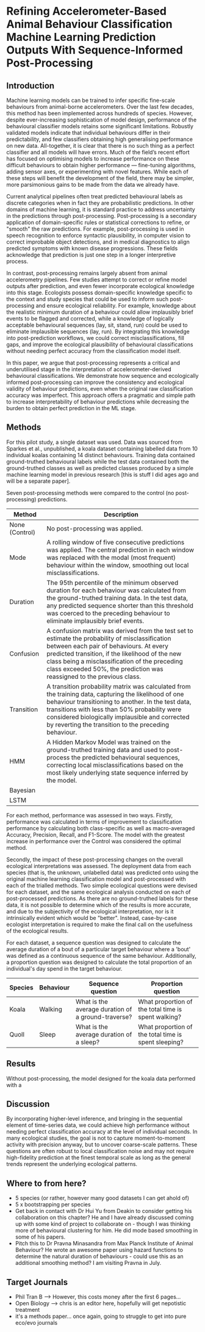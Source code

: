 # Refining Accelerometer-Based Animal Behaviour Classification Machine Learning Prediction Outputs With Sequence-Informed Post-Processing

## Introduction
Machine learning models can be trained to infer specific fine-scale behaviours from animal-borne accelerometers. Over the last few decades, this method has been implemented across hundreds of species. However, despite ever-increasing sophistication of model design, performance of the behavioural classifier models retains some significant limitations. Robustly validated models indicate that individual behaviours differ in their predictability, and few classifiers obtaining high generalising performance on new data. All-together, it is clear that there is no such thing as a perfect classifier and all models will have errors. Much of the field’s recent effort has focused on optimising models to increase performance on these difficult behaviours to obtain higher performance — fine-tuning algorithms, adding sensor axes, or experimenting with novel features. While each of these steps will benefit the development of the field, there may be simpler, more parsimonious gains to be made from the data we already have.

Current analytical pipelines often treat predicted behavioural labels as discrete categories when in fact they are probabilistic predictions. In other domains of machine learning, it is standard practice to address uncertainty in the predictions through post-processing. Post-processing is a secondary application of domain-specific rules or statistical corrections to refine, or "smooth" the raw predictions. For example, post-processing is used in speech recognition to enforce syntactic plausibility, in computer vision to correct improbable object detections, and in medical diagnostics to align predicted symptoms with known disease progressions. These fields acknowledge that prediction is just one step in a longer interpretive process.

In contrast, post-processing remains largely absent from animal accelerometry pipelines. Few studies attempt to correct or refine model outputs after prediction, and even fewer incorporate ecological knowledge into this stage. Ecologists possess domain-specific knowledge specific to the context and study species that could be used to inform such post-processing and ensure ecological reliability. For example, knowledge about the realistic minimum duration of a behaviour could allow implausibly brief events to be flagged and corrected, while a knowledge of logically acceptable behavioural sequences (lay, sit, stand, run) could be used to eliminate implausible sequences (lay, run). By integrating this knowledge into post-prediction workflows, we could correct misclassifications, fill gaps, and improve the ecological plausibility of behavioural classifications without needing perfect accuracy from the classification model itself.

In this paper, we argue that post-processing represents a critical and underutilised stage in the interpretation of accelerometer-derived behavioural classifications. We demonstrate how sequence and ecologically informed post-processing can improve the consistency and ecological validity of behaviour predictions, even when the original raw classification accuracy was imperfect. This approach offers a pragmatic and simple path to increase interpretability of behaviour predictions while decreasing the burden to obtain perfect prediction in the ML stage.
## Methods
For this pilot study, a single dataset was used. Data was sourced from Sparkes et al., unpublished, a koala dataset containing labelled data from 10 individual koalas containing 14 distinct behaviours. Training data contained ground-truthed behavioural labels while the test data contained both the ground-truthed classes as well as predicted classes produced by a simple machine learning model in previous research [this is stuff I did ages ago and will be a separate paper]. 

Seven post-processing methods were compared to the control (no post-processing) predictions. 

| Method         | Description                                                                                                                                                                                                                                                                                                              |
| -------------- | ------------------------------------------------------------------------------------------------------------------------------------------------------------------------------------------------------------------------------------------------------------------------------------------------------------------------ |
| None (Control) | No post-processing was applied.                                                                                                                                                                                                                                                                                          |
| Mode           | A rolling window of five consecutive predictions was applied. The central prediction in each window was replaced with the modal (most frequent) behaviour within the window, smoothing out local misclassifications.                                                                                                     |
| Duration       | The 95th percentile of the minimum observed duration for each behaviour was calculated from the ground-truthed training data. In the test data, any predicted sequence shorter than this threshold was coerced to the preceding behaviour to eliminate implausibly brief events.                                         |
| Confusion      | A confusion matrix was derived from the test set to estimate the probability of misclassification between each pair of behaviours. At every predicted transition, if the likelihood of the new class being a misclassification of the preceding class exceeded 50%, the prediction was reassigned to the previous class. |
| Transition     | A transition probability matrix was calculated from the training data, capturing the likelihood of one behaviour transitioning to another. In the test data, transitions with less than 50% probability were considered biologically implausible and corrected by reverting the transition to the preceding behaviour.   |
| HMM            | A Hidden Markov Model was trained on the ground-truthed training data and used to post-process the predicted behavioural sequences, correcting local misclassifications based on the most likely underlying state sequence inferred by the model.                                                                        |
| Bayesian       |                                                                                                                                                                                                                                                                                                                          |
| LSTM           |                                                                                                                                                                                                                                                                                                                          |
For each method, performance was assessed in two ways. Firstly, performance was calculated in terms of improvement to classification performance by calculating both class-specific as well as macro-averaged Accuracy, Precision, Recall, and F1-Score. The model with the greatest increase in performance over the Control was considered the optimal method.

Secondly, the impact of these post-processing changes on the overall ecological interpretations was assessed. The deployment data from each species (that is, the unknown, unlabelled data) was predicted onto using the original machine learning classification model and post-processed with each of the trialled methods. Two simple ecological questions were devised for each dataset, and the same ecological analysis conducted on each of post-processed predictions. As there are no ground-truthed labels for these data, it is not possible to determine which of the results is more accurate, and due to the subjectivity of the ecological interpretation, nor is it intrinsically evident which would be "better". Instead, case-by-case ecologist interpretation is required to make the final call on the usefulness of the ecological results.

For each dataset, a sequence question was designed to calculate the average duration of a bout of a particular target behaviour where a 'bout' was defined as a continuous sequence of the same behaviour. Additionally, a proportion question was designed to calculate the total proportion of an individual's day spend in the target behaviour.

| Species | Behaviour | Sequence question                                  | Proportion question                                  |
| ------- | --------- | -------------------------------------------------- | ---------------------------------------------------- |
| Koala   | Walking   | What is the average duration of a ground-traverse? | What proportion of the total time is spent walking?  |
| Quoll   | Sleep     | What is the average duration of a sleep?           | What proportion of the total time is spent sleeping? |

## Results
Without post-processing, the model designed for the koala data performed with a 






## Discussion
By incorporating higher-level inference, and bringing in the sequential element of time-series data, we could achieve high performance without needing perfect classification accuracy at the level of individual seconds. In many ecological studies, the goal is not to capture moment-to-moment activity with precision anyway, but to uncover coarse-scale patterns. These questions are often robust to local classification noise and may not require high-fidelity prediction at the finest temporal scale as long as the general trends represent the underlying ecological patterns.




## Where to from here?
- 5 species (or rather, however many good datasets I can get ahold of)
- 5 x bootstrapping per species
- Get back in contact with Dr Hui Yu from Deakin to consider getting his collaboration on this chapter? He and I have already discussed coming up with some kind of project to collaborate on - though I was thinking more of behavioural clustering for him. He did mode based smoothing in some of his papers.
- Pitch this to Dr Pravna Minasandra from Max Planck Institute of Animal Behaviour? He wrote an awesome paper using hazard functions to determine the natural duration of behaviours - could use this as an additional smoothing method? I am visiting Pravna in July.
## Target Journals
- Phil Tran B --> However, this costs money after the first 6 pages...
- Open Biology --> chris is an editor here, hopefully will get nepotistic treatment
- it's a methods paper... once again, going to struggle to get into pure eco/evo journals